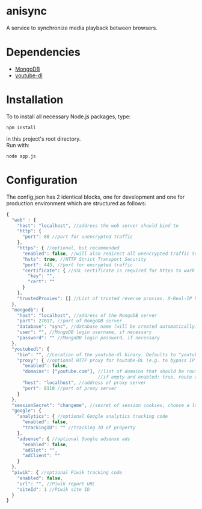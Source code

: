 # anisync
A service to synchronize media playback between browsers.

# Dependencies
* [MongoDB](https://www.mongodb.org)
* [youtube-dl](https://youtube-dl.org)

# Installation
To to install all necessary Node.js packages, type:
```
npm install
```
in this project's root directory.  
Run with:
```
node app.js
```

# Configuration
The config.json has 2 identical blocks, one for development and one for production environment which are structured as follows:
```javascript
{
  "web" : {
    "host": "localhost", //address the web server should bind to
    "http": {
      "port": 80 //port for unencrypted traffic
    },
    "https": { //optional, but recommended
      "enabled": false, //will also redirect all unencrypted traffic to https
      "hsts": true, //HTTP Strict Transport Security
      "port": 443, //port for encrypted traffic
      "certificate": { //SSL certificate is required for https to work
        "key": "",
        "cert": ""
      }
    },
    "trustedProxies": [] //List of trusted reverse proxies. X-Real-IP header has to be set.
  },
  "mongodb": {
    "host": "localhost", //address of the MongoDB server
    "port": 27017, //port of MongoDB server
    "database": "sync", //database name (will be created automatically)
    "user": "", //MongoDB login username, if necessary
    "password": "" //MongoDB login password, if necessary
  },
  "youtubedl": {
    "bin": "", //Location of the youtube-dl binary. Defaults to "youtube-dl".
    "proxy": { //optional HTTP proxy for Youtube-DL (e.g. to bypass IP blocks)
      "enabled": false,
      "domains": ["youtube.com"], //list of domains that should be routed through the proxy
                                  //if empty and enabled: true, route all requests through proxy
      "host": "localhost", //address of proxy server
      "port": 8118 //port of proxy server
    }
  },
  "sessionSecret": "changeme", //secret of session cookies, choose a long and secure string
  "google": {
    "analytics": { //optional Google analytics tracking code
      "enabled": false,
      "trackingID": "" //tracking ID of property
    },
    "adsense": { //optional Google adsense ads
      "enabled": false,
      "adSlot": "",
      "adClient": "" 
    }
  },
  "piwik": { //optional Piwik tracking code
    "enabled": false,
    "url": "", //Piwik report URL
    "siteId": 1 //Piwik site ID
  }
}
```
